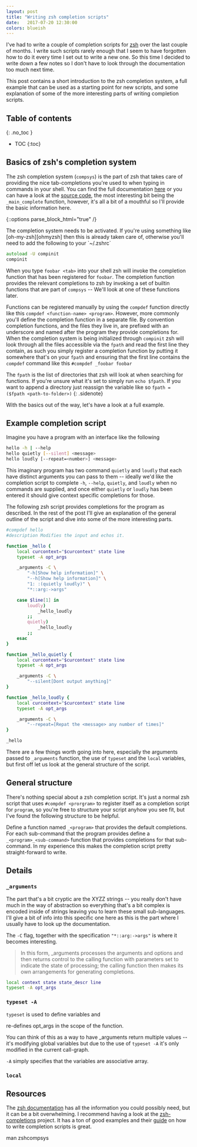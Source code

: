 ```yaml
---
layout: post
title: "Writing zsh completion scripts"
date:   2017-07-20 12:30:00
colors: blueish
---
```


I've had to write a couple of completion scripts for [zsh][zsh] over the last
couple of months. I write such scripts rarely enough that I seem to have
forgotten how to do it every time I set out to write a new one. So this time I
decided to write down a few notes so I don't have to look through the
documentation too much next time.

This post contains a short introduction to the zsh completion system, a full
example that can be used as a starting point for new scripts, and some
explanation of some of the more interesting parts of writing completion
scripts.

## Table of contents
{: .no_toc }
* TOC
{:toc}

## Basics of zsh's completion system

The zsh completion system (`compsys`) is the part of zsh that takes care of
providing the nice tab-completions you're used to when typing in commands in
your shell. You can find the full documentation [here][zsh-completion-system]
or you can have a look at the [source code][main-complete-function], the most
interesting bit being the `_main_complete` function, however, it's all a bit of
a mouthful so I'll provide the basic information here.

{::options parse_block_html="true" /}
<div class="sidenote">
The completion system needs to be activated. If you're using something like
[oh-my-zsh][ohmyzsh] then this is already taken care of, otherwise you'll need
to add the following to your `~/.zshrc`

```zsh
autoload -U compinit
compinit
```
</div>

When you type `foobar <tab>` into your shell zsh will invoke the completion
function that has been registered for `foobar`. The completion function
provides the relevant completions to zsh by invoking a set of builtin functions
that are part of `compsys` -- We'll look at one of these functions later.

Functions can be registered manually by using the `compdef` function directly
like this `compdef <function-name> <program>`. However, more commonly you'll
define the completion function in a separate file. By convention completion
functions, and the files they live in, are prefixed with an underscore and
named after the program they provide completions for. When the completion system
is being initialized through `compinit` zsh will look through all the files
accessible via the `fpath` and read the first line they contain, as such you
simply register a completion function by putting it somewhere that's on your
`fpath` and ensuring that the first line contains the `compdef` command
like this `#compdef _foobar foobar`

The `fpath` is the list of directories that zsh will look at when searching for
functions. If you're unsure what it's set to simply run `echo $fpath`. If you
want to append a directory just reassign the variable like so
`fpath = ($fpath <path-to-folder>)`
{: .sidenote}

With the basics out of the way, let's have a look at a full example.

## Example completion script

Imagine you have a program with an interface like the following

```sh
hello -h | --help
hello quietly [--silent] <message>
hello loudly [--repeat=<number>] <message>
```

This imaginary program has two command `quietly` and `loudly` that each have
distinct arguments you can pass to them -- ideally we'd like the completion
script to complete `-h`, `--help`, `quietly`, and `loudly` when no commands are
supplied, and once either `quietly` or `loudly` has been entered it should give
context specific completions for those.

The following zsh script provides completions for the program as described. In
the rest of the post I'll give an explanation of the general outline of the
script and dive into some of the more interesting parts.

```zsh
#compdef hello
#description Modifies the input and echos it.

function _hello {
    local curcontext="$curcontext" state line
    typeset -A opt_args

    _arguments -C \
        "-h[Show help information]" \
        "--h[Show help information]" \
        "1: :(quietly loudly)" \
        "*::arg:->args"

    case $line[1] in
        loudly)
            _hello_loudly
        ;;
        quietly)
            _hello_loudly
        ;;
    esac
}

function _hello_quietly {
    local curcontext="$curcontext" state line
    typeset -A opt_args

    _arguments -C \
        "--silent[Dont output anything]"
}

function _hello_loudly {
    local curcontext="$curcontext" state line
    typeset -A opt_args

    _arguments -C \
        "--repeat=[Repat the <message> any number of times]"
}

_hello
```

There are a few things worth going into here, especially the arguments passed
to `_arguments` function, the use of `typeset` and the `local` variables, but
first off let us look at the general structure of the script.

## General structure

There's nothing special about a zsh completion script. It's just a normal zsh
script that uses `#compdef <prorgram>` to register itself as a completion
script for `program`, so you're free to structure your script anyhow you see fit,
but I've found the following structure to be helpful.

Define a function named `_<program>` that provides the default completions. For
each sub-command that the program provides define a `_<program>_<sub-command>`
function that provides completions for that sub-command. In my experience this
makes the completion script pretty straight-forward to write.

## Details

### `_arguments`

The part that's a bit cryptic are the XYZZ strings -- you really don't have
much in the way of abstraction so everything that's a bit complex is encoded
inside of strings leaving you to learn these small sub-languages. I'll give a
bit of info into this specific one here as this is the part where I usually
have to look up the documentation.

The `-C` flag, together with the specification `"*::arg:->args"` is where it
becomes interesting.

> In this form, _arguments processes the arguments and options and then returns
> control to the calling function with parameters set to indicate the state of
> processing; the calling function then makes its own arrangements for generating
> completions.

```zsh
local context state state_descr line
typeset -A opt_args
```

### `typeset -A`

`typeset` is used to define variables and 

 re-defines opt_args in the scope of the function.

You can think of this as a way to have _arguments return multiple values --
it's modifying global variables but due to the use of `typeset -A` it's only
modified in the current call-graph.

`-A` simply specifies that the variables are associative array.

### `local`

## Resources

The [zsh documentation][zsh-completion-system] has all the information you
could possibly need, but it can be a bit overwhelming. I recommend having a
look at the [zsh-completions][zsh-completions] project. It has a ton of good
examples and their [guide][zsh-guide] on how to write completion scripts is
great.

man zshcompsys

[zsh]: http://www.zsh.org/
[ohmyzsh]: http://ohmyz.sh/
[zsh-completion-system]: http://zsh.sourceforge.net/Doc/Release/Completion-System.html#Completion-System
[zsh-completions]: https://github.com/zsh-users/zsh-completions
[zsh-guide]: https://github.com/zsh-users/zsh-completions/blob/master/zsh-completions-howto.org
[main-complete-function]: https://github.com/zsh-users/zsh/blob/master/Completion/Base/Core/_main_complete
